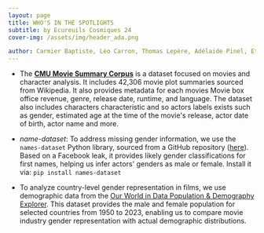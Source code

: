 ```yaml
---
layout: page
title: WHO'S IN THE SPOTLIGHTS
subtitle: by Ecureuils Cosmiques 24
cover-img: /assets/img/header_ada.png

author: Carmier Baptiste, Léo Carron, Thomas Lepère, Adélaide Pinel, Etienne De Labarrière
---
```


- The [**CMU Movie Summary Corpus**](https://www.cs.cmu.edu/~ark/personas/) is a dataset focused on movies and character analysis. It includes 42,306 movie plot summaries sourced from Wikipedia. It also provides metadata for each movies Movie box office revenue, genre, release date, runtime, and language. The dataset also includes characters characteristic and so actors labels exists such as gender, estimated age at the time of the movie's release, actor date of birth, actor name and more.

- *name-dataset*: To address missing gender information,
we use the `names-dataset` Python library, sourced from a GitHub repository ([here](https://github.com/philipperemy/name-dataset)).
Based on a Facebook leak, it provides likely gender classifications for first names,
helping us infer actors' genders as male or female. Install it via: `pip install names-dataset`

- To analyze country-level gender representation in films,
we use demographic data from the [Our World in Data Population & Demography Explorer](https://ourworldindata.org/explorers/population-and-demography).
This dataset provides the male and female population for selected countries from 1950 to 2023,
enabling us to compare movie industry gender representation with actual demographic distributions. 
